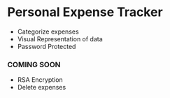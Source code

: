 # Personal Expense Tracker
  * Categorize expenses
  * Visual Representation of data
  * Password Protected


### COMING SOON
* RSA Encryption
* Delete expenses
  
